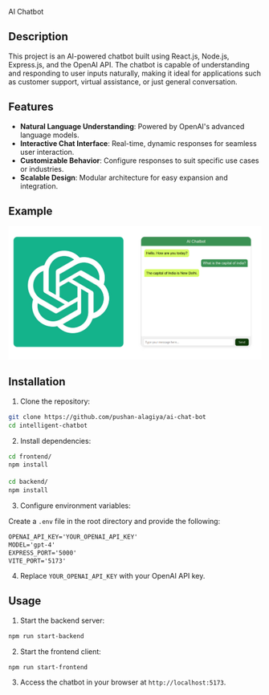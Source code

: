 AI Chatbot

## Description

This project is an AI-powered chatbot built using React.js, Node.js, Express.js, and the OpenAI API. The chatbot is capable of understanding and responding to user inputs naturally, making it ideal for applications such as customer support, virtual assistance, or just general conversation.

## Features

- **Natural Language Understanding**: Powered by OpenAI's advanced language models.
- **Interactive Chat Interface**: Real-time, dynamic responses for seamless user interaction.
- **Customizable Behavior**: Configure responses to suit specific use cases or industries.
- **Scalable Design**: Modular architecture for easy expansion and integration.

## Example

![Chatbot Interface Example](https://github.com/pushan-alagiya/ai-chat-bot/blob/main/ss.png?raw=true)

## Installation

1. Clone the repository:

```bash
git clone https://github.com/pushan-alagiya/ai-chat-bot
cd intelligent-chatbot
```

2. Install dependencies:

```bash
cd frontend/
npm install

cd backend/
npm install
```

3. Configure environment variables:

Create a `.env` file in the root directory and provide the following:

```dotenv
OPENAI_API_KEY='YOUR_OPENAI_API_KEY'
MODEL='gpt-4'
EXPRESS_PORT='5000'
VITE_PORT='5173'
```

4. Replace `YOUR_OPENAI_API_KEY` with your OpenAI API key.

## Usage

1. Start the backend server:

```bash
npm run start-backend
```

2. Start the frontend client:

```bash
npm run start-frontend
```

3. Access the chatbot in your browser at `http://localhost:5173`.
